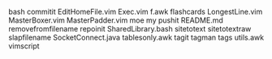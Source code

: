 bash
commitit
EditHomeFile.vim
Exec.vim
f.awk
flashcards
LongestLine.vim
MasterBoxer.vim
MasterPadder.vim
moe
my
pushit
README.md
removefromfilename
repoinit
SharedLibrary.bash
sitetotext
sitetotextraw
slapfilename
SocketConnect.java
tablesonly.awk
tagit
tagman
tags
utils.awk
vimscript
